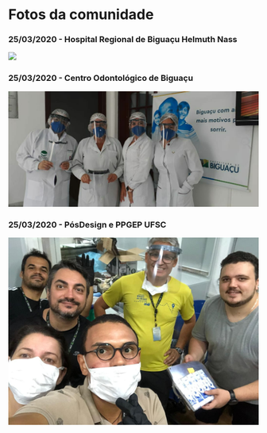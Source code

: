 # Fotos da comunidade

### 25/03/2020 - Hospital Regional de Biguaçu Helmuth Nass
![](25_03_2020_Hospital_Regional_de_Biguaçu_Helmuth_Nass.jpeg)
### 25/03/2020 - Centro Odontológico de Biguaçu
![](25_03_2020_Centro_Odontológico_de_Biguaçu.jpeg)
### 25/03/2020 - PósDesign e PPGEP UFSC
![](25_03_2020_PosDesign_e_PPGEP_UFSC.jpeg)
